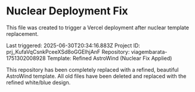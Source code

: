 # Nuclear Deployment Fix

This file was created to trigger a Vercel deployment after nuclear template replacement.

Last triggered: 2025-06-30T20:34:16.883Z
Project ID: prj_KufaVqCsnkPceeXSd8oGGElhjAnF
Repository: viagembarata-1751302008928
Template: Refined AstroWind (Nuclear Fix Applied)

This repository has been completely replaced with a refined, beautiful AstroWind template.
All old files have been deleted and replaced with the refined white/blue design.
